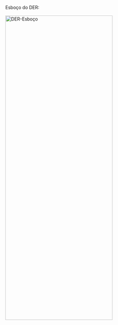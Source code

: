 Esboço do DER:
<br></br>
<img width="334" height="947" alt="DER-Esboço" src="https://github.com/user-attachments/assets/ca1584d9-9c6a-471a-9037-9a5376b40365" />
